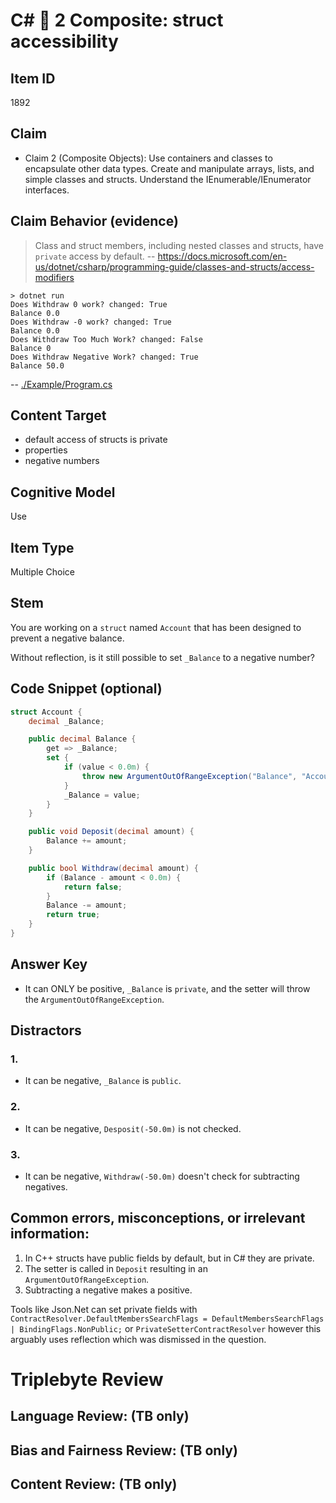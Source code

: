 # C# 🎵 2 Composite: struct accessibility

## Item ID
1892

## Claim
-   Claim 2 (Composite Objects): Use containers and classes to encapsulate other data types. Create and manipulate arrays, lists, and simple classes and structs. Understand the IEnumerable/IEnumerator interfaces.


## Claim Behavior (evidence)
>  Class and struct members, including nested classes and structs, have `private` access by default. 
-- https://docs.microsoft.com/en-us/dotnet/csharp/programming-guide/classes-and-structs/access-modifiers

```
> dotnet run
Does Withdraw 0 work? changed: True
Balance 0.0
Does Withdraw -0 work? changed: True
Balance 0.0
Does Withdraw Too Much Work? changed: False
Balance 0
Does Withdraw Negative Work? changed: True
Balance 50.0
```
-- [./Example/Program.cs](./Example/Program.cs)


## Content Target
* default access of structs is private
* properties
* negative numbers


## Cognitive Model
Use


## Item Type
Multiple Choice


## Stem
You are working on a `struct` named `Account` that has been designed to prevent a negative balance.

Without reflection, is it still possible to set `_Balance` to a negative number?


## Code Snippet (optional)
```csharp
struct Account {
    decimal _Balance;

    public decimal Balance {
        get => _Balance;
        set {
            if (value < 0.0m) {
                throw new ArgumentOutOfRangeException("Balance", "Account cannot have a negative balance.");
            }
            _Balance = value;
        }
    }

    public void Deposit(decimal amount) {
        Balance += amount;
    }

    public bool Withdraw(decimal amount) {
        if (Balance - amount < 0.0m) {
            return false;
        }
        Balance -= amount;
        return true;
    }
}
```


## Answer Key
* It can ONLY be positive, `_Balance` is `private`, and the setter will throw the `ArgumentOutOfRangeException`.


## Distractors
### 1.
* It can be negative, `_Balance` is `public`.


### 2.
* It can be negative, `Desposit(-50.0m)` is not checked.


### 3.
* It can be negative, `Withdraw(-50.0m)` doesn't check for subtracting negatives.


## Common errors, misconceptions, or irrelevant information:
1. In C++ structs have public fields by default, but in C# they are private.
2. The setter is called in `Deposit` resulting in an `ArgumentOutOfRangeException`.
3. Subtracting a negative makes a positive.

Tools like Json.Net can set private fields with `ContractResolver.DefaultMembersSearchFlags = DefaultMembersSearchFlags | BindingFlags.NonPublic;` or `PrivateSetterContractResolver`
however this arguably uses reflection which was dismissed in the question.

# Triplebyte Review


## Language Review: (TB only)


## Bias and Fairness Review: (TB only)


## Content Review: (TB only)

